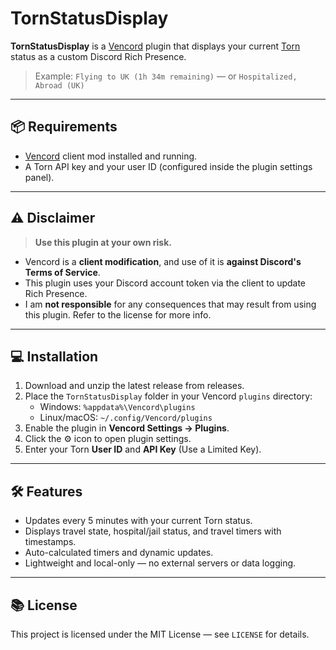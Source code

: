 # TornStatusDisplay

**TornStatusDisplay** is a [Vencord](https://vencord.dev) plugin that displays your current [Torn](https://www.torn.com/) status as a custom Discord Rich Presence.

> Example: `Flying to UK (1h 34m remaining)` — or `Hospitalized, Abroad (UK)`

---

## 📦 Requirements

- [Vencord](https://vencord.dev) client mod installed and running.
- A Torn API key and your user ID (configured inside the plugin settings panel).

---

## ⚠️ Disclaimer

> **Use this plugin at your own risk.**

- Vencord is a **client modification**, and use of it is **against Discord's Terms of Service**.
- This plugin uses your Discord account token via the client to update Rich Presence.
- I am **not responsible** for any consequences that may result from using this plugin. Refer to the license for more info.

---

## 💻 Installation

1. Download and unzip the latest release from releases.
2. Place the `TornStatusDisplay` folder in your Vencord `plugins` directory:
   - Windows: `%appdata%\Vencord\plugins`
   - Linux/macOS: `~/.config/Vencord/plugins`
3. Enable the plugin in **Vencord Settings → Plugins**.
4. Click the ⚙️ icon to open plugin settings.
5. Enter your Torn **User ID** and **API Key** (Use a Limited Key).

---

## 🛠️ Features

- Updates every 5 minutes with your current Torn status.
- Displays travel state, hospital/jail status, and travel timers with timestamps.
- Auto-calculated timers and dynamic updates.
- Lightweight and local-only — no external servers or data logging.

---

## 📚 License

This project is licensed under the MIT License — see `LICENSE` for details.